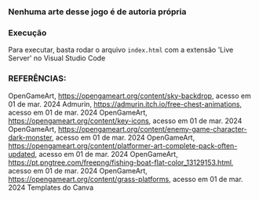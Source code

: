 ### Nenhuma arte desse jogo é de autoria própria
### Execução

Para executar, basta rodar o arquivo `index.html` com a extensão 'Live Server' no Visual Studio Code

### REFERÊNCIAS:
OpenGameArt, https://opengameart.org/content/sky-backdrop, acesso em 01 de mar. 2024
Admurin, https://admurin.itch.io/free-chest-animations, acesso em 01 de mar. 2024
OpenGameArt, https://opengameart.org/content/key-icons, acesso em 01 de mar. 2024
OpenGameArt, https://opengameart.org/content/enemy-game-character-dark-monster, acesso em 01 de mar. 2024
OpenGameArt, https://opengameart.org/content/platformer-art-complete-pack-often-updated, acesso em 01 de mar. 2024
OpenGameArt, https://pt.pngtree.com/freepng/fishing-boat-flat-color_13129153.html, acesso em 01 de mar. 2024
OpenGameArt, https://opengameart.org/content/grass-platforms, acesso em 01 de mar. 2024
Templates do Canva
